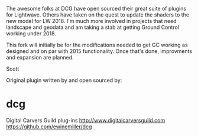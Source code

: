 The awesome folks at DCG have open sourced their great suite of plugins for Lightwave.  Others have taken on the quest to update the shaders to the new model for LW 2018.   I'm much more involved in projects that need landscape and geodata and am taking a stab at getting  Ground Control working under 2018.   

This fork will initially be for the modifications needed to get GC working as designed and on par with 2015 functionality.  Once that's done, improvments and expansion are planned.   

Scott


Original plugin written by and open sourced by:

# dcg
Digital Carvers Guild plug-ins
http://www.digitalcarversguild.com
https://github.com/ewinemiller/dcg
